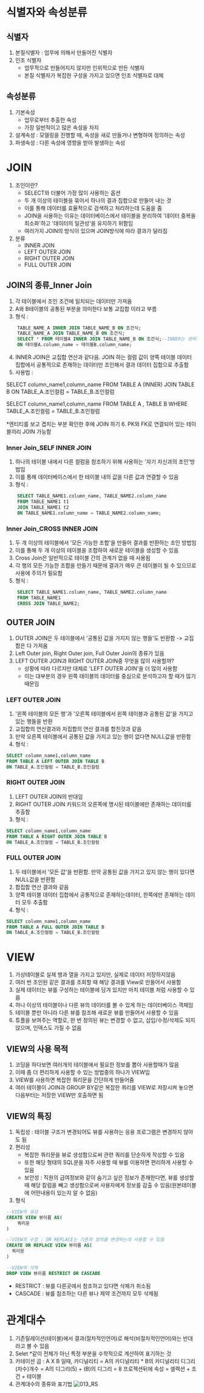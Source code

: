 # 식별자와 속성분류

## 식별자

1. 본질식별자 : 업무에 의해서 만들어진 식별자
2. 인조 식별자
    - 업무적으로 만들어지지 않지만 인위적으로 만든 식별자
    - 본질 식별자가 복잡한 구성을 가지고 있으면 인조 식별자로 대체

## 속성분류

1. 기본속성
    - 업무로부터 추출한 속성
    - 가장 일반적이고 많은 속성을 차지
2. 설계속성 : 모델링을 진행할 때, 속성을 새로 만들거나 변형하여 정의하는 속성
3. 파생속성 : 다른 속성에 영향을 받아 발생하는 속성

# JOIN

1. 조인이란?
    - SELECT와 더불어 가장 많이 사용하는 옵션
    - 두 개 이상의 테이블을 묶어서 하나의 결과 집합으로 만들어 내는 것
    - 이를 통해 데이터를 효율적으로 검색하고 처리하는데 도움을 줌
    - JOIN을 사용하는 이유는 데이터베이스에서 테이블을 분리하여 '데이터 중복을 최소화'하고  '데이터의 일관성'을 유지하기 위함임
    - 여러가지 JOIN의 방식이 있으며 JOIN방식에 따라 결과가 달라짐
2. 분류
    - INNER JOIN
    - LEFT OUTER JOIN
    - RIGHT OUTER JOIN
    - FULL OUTER JOIN
    
## JOIN의 종류_Inner Join

1. 각 테이블에서 조인 조건에 일치되는 데이터만 가져옴
2. A와 B테이블의 공통된 부분을 의미한다 보통 교집합 이라고 부름
3. 형식 :
```SQL 
	TABLE_NAME_A INNER JOIN TABLE_NAME_B ON 조건식;
	TABLE_NAME_A JOIN TABLE_NAME_B ON 조건식;
    SELECT * FROM 테이블A INNER JOIN TABLE_NAME_B ON 조건식;--INNER는 생략가능
    ON 테이블A.column_name = 테이블B.column_name;
```
4. INNER JOIN은 교집합 연산과 같다음. JOIN 하는 컬럼 값이 양쪽 테이블 데이터 집합에서 공통적으로 존재하는 데이터만 조인해서 결과 데이터 집합으로 추출함
5. 사용법 : 

SELECT column_name1,column_name
FROM TABLE A (INNER) JOIN TABLE B
ON TABLE_A.조인컬럼 = TABLE_B.조인컬럼

SELECT column_name1,column_name
FROM TABLE A , TABLE B
WHERE TABLE_A.조인컬럼 = TABLE_B.조인컬럼

*엔티티를 보고 겹치는 부분 확인한 후에 JOIN 하기
6. PK와 FK로 연결되어 있는 테이블끼리 JOIN 가능함

### Inner Join_SELF INNER JOIN

1. 하나의 테이블 내에서 다른 컬럼을 참조하기 위해 사용하는 '자기 자신과의 조인'방법임
2. 이를 통해 데이터베이스에서 한 테이블 내의 값을 다른 값과 연결할 수 있음
3. 형식 : 
```SQL
	SELECT TABLE_NAME1.column_name, TABLE_NAME2.column_name
	FROM TABLE_NAME1 t1
	JOIN TABLE_NAME1 t2
	ON TABLE_NAME1.column_name = TABLE_NAME2.column_name;
```

### Inner Join_CROSS INNER JOIN

1. 두 개 이상의 테이블에서 '모든 가능한 조합'을 만들어 결과를 반환하는 조인 방법임
2. 이를 통해 두 개 이상의 테이블을 조합하여 새로운 테이블을 생성할 수 있음
3. Cross Join은 일반적으로 테이블 간의 관계가 없을 때 사용됨
4. 각 행의 모든 가능한 조합을 만들기 때문에 결과가 매우 큰 테이블이 될 수 있으므로 사용에 주의가 필요함
5. 형식 : 
```SQL
	SELECT TABLE_NAME1.column_name, TABLE_NAME2.column_name
	FROM TABLE_NAME1 
	CROSS JOIN TABLE_NAME2;
```

## OUTER JOIN

1. OUTER JOIN은 두 테이블에서 '공통된 값을 가지지 않는 행들'도 반환함 -> 교집합은 다 가져옴
2. Left Outer join, Right Outer join, Full Outer Join의 종류가 있음
3. LEFT OUTER JOIN과 RIGHT OUTER JOIN중 무엇을 많이 사용할까?
    - 상황에 따라 다르지만 대체로 'LEFT OUTER JOIN'을 더 많이 사용함
    - 이는 대부분의 경우 왼쪽 테이블의 데이터를 중심으로 분석하고자 할 때가 많기 때문임

### LEFT OUTER JOIN

1. '왼쪽 테이블의 모든 행'과 '오른쪽 테이블에서 왼쪽 테이블과 공통된 값'을 가지고 있는 행들을 반환
2. 교집합의 연산결과와 차집합의 연산 결과를 합친것과 같음
3. 만약 오른쪽 테이블에서 공통된 값을 가지고 있는 행이 없다면 NULL값을 반환함
4. 형식 : 
```SQL
SELECT column_name1,column_name
FROM TABLE A LEFT OUTER JOIN TABLE B
ON TABLE_A.조인컬럼 = TABLE_B.조인컬럼
```

### RIGHT OUTER JOIN

1. LEFT OUTER JOIN의 반대임
2. RIGHT OUTER JOIN 키워드의 오른쪽에 명시된 테이블에만 존재하는 데이터를 추출함
3. 형식 :
```SQL 
SELECT column_name1,column_name
FROM TABLE A RIGHT OUTER JOIN TABLE B
ON TABLE_A.조인컬럼 = TABLE_B.조인컬럼
```

### FULL OUTER JOIN

1. 두 테이블에서 '모든 값'을 반환함. 만약 공통된 값을 가지고 있지 않는 행이 있다면 NULL값을 반환함
2. 합집합 연산 결과와 같음
3. 양쪽 테이블 데이터 집합에서 공통적으로 존재하는데이터, 한쪽에만 존재하는 데이터 모두 추출함
4. 형식 :
```SQL 
SELECT column_name1,column_name
FROM TABLE A FULL OUTER JOIN TABLE B
ON TABLE_A.조인컬럼 = TABLE_B.조인컬럼
```

# VIEW

1. 가상테이블로 실제 행과 열을 가지고 있지만, 실제로 데이터 저장하지않음
2. 여러 번 조인된 같은 결과를 조회할 때 해당 결과를 View로 만들어서 사용함
3. 실제 데이터는 뷰를 구성하는 테이블에 담겨 있지만 마치 테이블 처럼 사용할 수 있음
4. 하나 이상의 테이블이나 다른 뷰의 데이터를 볼 수 있게 하는 데이터베이스 객체임
5. 테이블 뿐만 아니라 다른 뷰를 참조해 새로운 뷰를 만들어서 사용할 수 있음
6. 튜플을 보여주는 역할로, 한 번 정의된 뷰는 변경할 수 없고, 삽입/수정/삭제도 되지않으며, 인덱스도 가질 수 없음

## VIEW의 사용 목적

1. 코딩을 하다보면 여러개의 테이블에서 필요한 정보를 뽑아 사용할때가 많음
2. 이때 좀 더 편리하게 사용할 수 있는 방법중의 하나가 VIEW임
3. VIEW를 사용하면 복잡한 쿼리문을 간단하게 만들어줌
4. 여러 테이블이 JOIN과 GROUP BY같은 복잡한 쿼리를 VIEW로 저장시켜 놓으면 다음부터는 저장한 VIEW만 호출하면 됨

## VIEW의 특징

1. 독립성 : 테이블 구조가 변경되어도 뷰를 사용하는 응용 프로그램은 변경하지 않아도 됨
2. 편리성
    - 복잡한 쿼리문을 뷰로 생성함으로써 관련 쿼리를 단순하게 작성할 수 있음
    - 또한 해당 형태의 SQL문을 자주 사용할 때 뷰를 이용하면 편리하게 사용할 수 있음
    - 보안성 : 직원의 급여정보와 같이 숨기고 싶은 정보가 존재한다면, 뷰를 생성할 때 해당 칼럼을 빼고 생성함으로써 사용자에게 정보를 감출 수 있음(원본테이블에 어떤내용이 있는지 알 수 없음)
3. 형식
```SQL
--VIEW의 생성
CREATE VIEW 뷰이름 AS(
  	쿼리문
)

--VIEW의 수정 : OR REPLACE는 기존의 정의를 변경하는데 사용할 수 있음
CREATE OR REPLACE VIEW 뷰이름 AS(
  쿼리문
)

--VIEW의 삭제
DROP VIEW 뷰이름 RESTRICT OR CASCADE
```
- RESTRICT : 뷰를 다른곳에서 참조하고 있다면 삭제가 취소됨
- CASCADE : 뷰를 참조하는 다른 뷰나 제약 조건까지 모두 삭제됨

# 관계대수

1. 기존릴레이션(테이블)에서 결과(절차적인언어)로 해석(비절차적인언어)와는 반대라고 볼 수 있음
2. Selet *같이 전체가 아닌 특정 부분을 수학적으로 계산하여 표기하는 것
3. 카테이션 곱  : A X B 일때,
카디널리티 = A의 카디널리티 * B의 카디널리티
디그리(차수)개수 = A의 디그리(5) + (B)의 디그리 = 8
프로젝션뒤에 속성 = 셀렉션 + 조건 + 테이블
4. 관계대수의 종류와 표기법
![013_RS](https://github.com/user-attachments/assets/1cccb854-1ebd-4280-8ec6-35536cec9e49)


